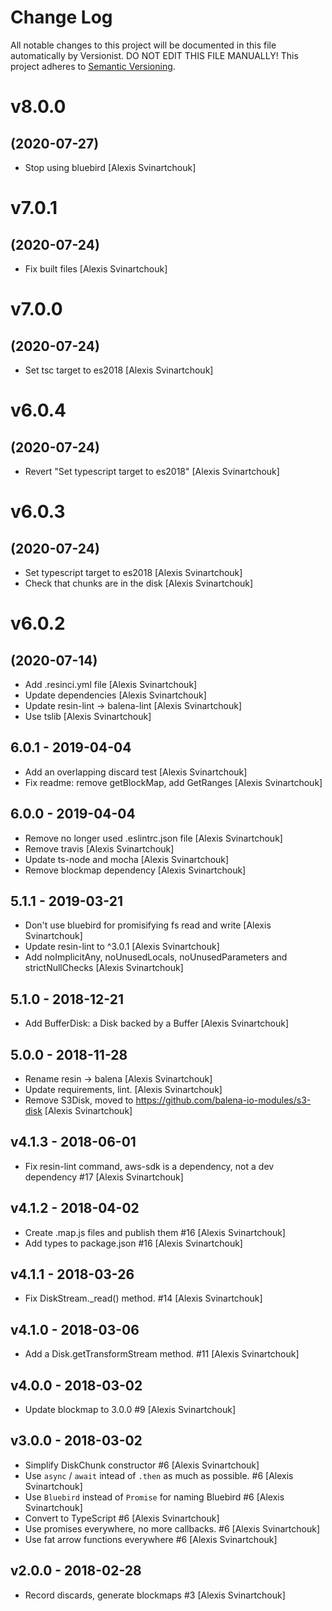 # Change Log

All notable changes to this project will be documented in this file
automatically by Versionist. DO NOT EDIT THIS FILE MANUALLY!
This project adheres to [Semantic Versioning](http://semver.org/).

# v8.0.0
## (2020-07-27)

* Stop using bluebird [Alexis Svinartchouk]

# v7.0.1
## (2020-07-24)

* Fix built files [Alexis Svinartchouk]

# v7.0.0
## (2020-07-24)

* Set tsc target to es2018 [Alexis Svinartchouk]

# v6.0.4
## (2020-07-24)

* Revert "Set typescript target to es2018" [Alexis Svinartchouk]

# v6.0.3
## (2020-07-24)

* Set typescript target to es2018 [Alexis Svinartchouk]
* Check that chunks are in the disk [Alexis Svinartchouk]

# v6.0.2
## (2020-07-14)

* Add .resinci.yml file [Alexis Svinartchouk]
* Update dependencies [Alexis Svinartchouk]
* Update resin-lint -> balena-lint [Alexis Svinartchouk]
* Use tslib [Alexis Svinartchouk]

## 6.0.1 - 2019-04-04

* Add an overlapping discard test [Alexis Svinartchouk]
* Fix readme: remove getBlockMap, add GetRanges [Alexis Svinartchouk]

## 6.0.0 - 2019-04-04

* Remove no longer used .eslintrc.json file [Alexis Svinartchouk]
* Remove travis [Alexis Svinartchouk]
* Update ts-node and mocha [Alexis Svinartchouk]
* Remove blockmap dependency [Alexis Svinartchouk]

## 5.1.1 - 2019-03-21

* Don't use bluebird for promisifying fs read and write [Alexis Svinartchouk]
* Update resin-lint to ^3.0.1 [Alexis Svinartchouk]
* Add noImplicitAny, noUnusedLocals, noUnusedParameters and strictNullChecks [Alexis Svinartchouk]

## 5.1.0 - 2018-12-21

* Add BufferDisk: a Disk backed by a Buffer [Alexis Svinartchouk]

## 5.0.0 - 2018-11-28

* Rename resin -> balena [Alexis Svinartchouk]
* Update requirements, lint. [Alexis Svinartchouk]
* Remove S3Disk, moved to https://github.com/balena-io-modules/s3-disk [Alexis Svinartchouk]

## v4.1.3 - 2018-06-01

* Fix resin-lint command, aws-sdk is a dependency, not a dev dependency #17 [Alexis Svinartchouk]

## v4.1.2 - 2018-04-02

* Create .map.js files and publish them #16 [Alexis Svinartchouk]
* Add types to package.json #16 [Alexis Svinartchouk]

## v4.1.1 - 2018-03-26

* Fix DiskStream._read() method. #14 [Alexis Svinartchouk]

## v4.1.0 - 2018-03-06

* Add a Disk.getTransformStream method. #11 [Alexis Svinartchouk]

## v4.0.0 - 2018-03-02

* Update blockmap to 3.0.0 #9 [Alexis Svinartchouk]

## v3.0.0 - 2018-03-02

* Simplify DiskChunk constructor #6 [Alexis Svinartchouk]
* Use `async` / `await` intead of `.then` as much as possible. #6 [Alexis Svinartchouk]
* Use `Bluebird` instead of `Promise` for naming Bluebird #6 [Alexis Svinartchouk]
* Convert to TypeScript #6 [Alexis Svinartchouk]
* Use promises everywhere, no more callbacks. #6 [Alexis Svinartchouk]
* Use fat arrow functions everywhere #6 [Alexis Svinartchouk]

## v2.0.0 - 2018-02-28

* Record discards, generate blockmaps #3 [Alexis Svinartchouk]
